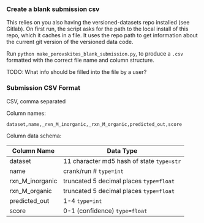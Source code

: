 ### Create a blank submission csv

This relies on you also having the versioned-datasets repo installed (see Gitlab). 
On first run, the script asks for the path to the local install of this repo, which it caches in a file.
It uses the repo path to get information about the current git version of the versioned data code.

Run `python make_perovskites_blank_submission.py`, to produce a `.csv` formatted with the correct file name and column structure.

TODO: What info should be filled into the file by a user?


### Submission CSV Format

CSV, comma separated

Column names:

`dataset,name,_rxn_M_inorganic,_rxn_M_organic,predicted_out,score`

Column data schema:

| Column Name   | Data Type  |
|---------------|---|
| dataset       | 11 character md5 hash of state `type=str`   |
|    name           |  crank/run # `type=int` |
|     rxn_M_inorganic          |  truncated 5 decimal places `type=float` |
|     rxn_M_organic          | truncated 5 decimal places `type=float`  |
|    predicted_out           |  1-4 `type=int` |
|      score         |  0-1 (confidence) `type=float` |


